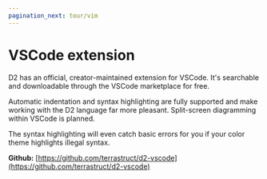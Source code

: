 ```yaml
---
pagination_next: tour/vim
---
```


# VSCode extension

D2 has an official, creator-maintained extension for VSCode. It's searchable and
downloadable through the VSCode marketplace for free.

Automatic indentation and syntax highlighting are fully supported and make working with
the D2 language far more pleasant. Split-screen diagramming within VSCode is planned.

The syntax highlighting will even catch basic errors for you if your color theme
highlights illegal syntax.

**Github:**
[https://github.com/terrastruct/d2-vscode](https://github.com/terrastruct/d2-vscode)
